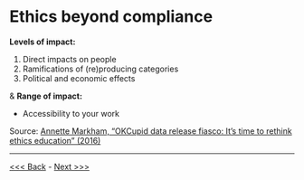 # Ethics beyond compliance

**Levels of impact:**
 
1. Direct impacts on people
2. Ramifications of (re)producing categories 
3. Political and economic effects 

& **Range of impact:** 
* Accessibility to your work

Source: [Annette Markham, “OKCupid data release fiasco: It’s time to rethink ethics education” (2016)](http://annettemarkham.com/2016/05/okcupid-data-release-fiasco-its-time-to-rethink-ethics-education/)

******

[<<< Back](irb.md) - [Next >>>](impact1.md)